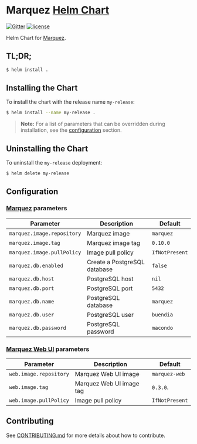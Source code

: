 # Marquez [Helm Chart](https://helm.sh)

[![Gitter](https://badges.gitter.im/Join%20Chat.svg)](https://gitter.im/marquez-project/community)
[![license](https://img.shields.io/badge/license-Apache_2.0-blue.svg)](https://raw.githubusercontent.com/MarquezProject/marquez-chart/master/LICENSE)

Helm Chart for [Marquez](https://github.com/MarquezProject/marquez).

## TL;DR;

```bash
$ helm install .
```

## Installing the Chart

To install the chart with the release name `my-release`:

```bash
$ helm install --name my-release .
```

> **Note:** For a list of parameters that can be overridden during installation, see the [configuration](#configuration) section.

## Uninstalling the Chart

To uninstall the `my-release` deployment:

```bash
$ helm delete my-release
```

## Configuration

### [Marquez](https://github.com/MarquezProject/marquez) **parameters**

| Parameter                  | Description                      | Default        |
|----------------------------|----------------------------------|----------------|
| `marquez.image.repository` | Marquez image                    | `marquez`      |
| `marquez.image.tag`        | Marquez image tag                | `0.10.0`       |
| `marquez.image.pullPolicy` | Image pull policy                | `IfNotPresent` |
| `marquez.db.enabled`       | Create a PostgreSQL database     | `false`        |
| `marquez.db.host`          | PostgreSQL host                  | `nil`          |
| `marquez.db.port`          | PostgreSQL port                  | `5432`         |
| `marquez.db.name`          | PostgreSQL database              | `marquez`      |
| `marquez.db.user`          | PostgreSQL user                  | `buendia`      |
| `marquez.db.password`      | PostgreSQL password              | `macondo `     |

### [Marquez Web UI](https://github.com/MarquezProject/marquez-web) **parameters**

| Parameter              | Description                   | Default        |
|------------------------|-------------------------------|----------------|
| `web.image.repository` | Marquez Web UI image          | `marquez-web`  |
| `web.image.tag`        | Marquez Web UI image tag      | `0.3.0`.       |
| `web.image.pullPolicy` | Image pull policy             | `IfNotPresent` |

## Contributing

See [CONTRIBUTING.md](https://github.com/MarquezProject/marquez-chart/blob/master/CONTRIBUTING.md) for more details about how to contribute.